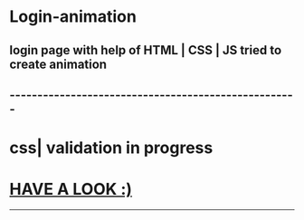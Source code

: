 # Login-animation
login page with help of HTML |  CSS | JS  tried to create animation 
---
## ----------------------------------------------------

# css| validation in progress

# [HAVE A LOOK :)](https://madhav2108.github.io/Login-animation/)
---
